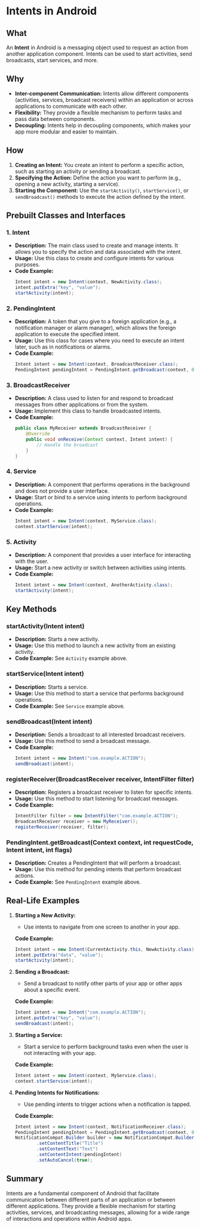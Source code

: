 # Intents in Android

## What

An **Intent** in Android is a messaging object used to request an action from another application component. Intents can be used to start activities, send broadcasts, start services, and more.

## Why

- **Inter-component Communication:** Intents allow different components (activities, services, broadcast receivers) within an application or across applications to communicate with each other.
- **Flexibility:** They provide a flexible mechanism to perform tasks and pass data between components.
- **Decoupling:** Intents help in decoupling components, which makes your app more modular and easier to maintain.

## How

1. **Creating an Intent:** You create an intent to perform a specific action, such as starting an activity or sending a broadcast.
2. **Specifying the Action:** Define the action you want to perform (e.g., opening a new activity, starting a service).
3. **Starting the Component:** Use the `startActivity()`, `startService()`, or `sendBroadcast()` methods to execute the action defined by the intent.

## Prebuilt Classes and Interfaces

### 1. **Intent**
- **Description:** The main class used to create and manage intents. It allows you to specify the action and data associated with the intent.
- **Usage:** Use this class to create and configure intents for various purposes.
- **Code Example:**
  ```java
  Intent intent = new Intent(context, NewActivity.class);
  intent.putExtra("key", "value");
  startActivity(intent);
  ```

### 2. **PendingIntent**
- **Description:** A token that you give to a foreign application (e.g., a notification manager or alarm manager), which allows the foreign application to execute the specified intent.
- **Usage:** Use this class for cases where you need to execute an intent later, such as in notifications or alarms.
- **Code Example:**
  ```java
  Intent intent = new Intent(context, BroadcastReceiver.class);
  PendingIntent pendingIntent = PendingIntent.getBroadcast(context, 0, intent, 0);
  ```

### 3. **BroadcastReceiver**
- **Description:** A class used to listen for and respond to broadcast messages from other applications or from the system.
- **Usage:** Implement this class to handle broadcasted intents.
- **Code Example:**
  ```java
  public class MyReceiver extends BroadcastReceiver {
      @Override
      public void onReceive(Context context, Intent intent) {
          // Handle the broadcast
      }
  }
  ```

### 4. **Service**
- **Description:** A component that performs operations in the background and does not provide a user interface.
- **Usage:** Start or bind to a service using intents to perform background operations.
- **Code Example:**
  ```java
  Intent intent = new Intent(context, MyService.class);
  context.startService(intent);
  ```

### 5. **Activity**
- **Description:** A component that provides a user interface for interacting with the user.
- **Usage:** Start a new activity or switch between activities using intents.
- **Code Example:**
  ```java
  Intent intent = new Intent(context, AnotherActivity.class);
  startActivity(intent);
  ```

## Key Methods

### **startActivity(Intent intent)**
- **Description:** Starts a new activity.
- **Usage:** Use this method to launch a new activity from an existing activity.
- **Code Example:** See `Activity` example above.

### **startService(Intent intent)**
- **Description:** Starts a service.
- **Usage:** Use this method to start a service that performs background operations.
- **Code Example:** See `Service` example above.

### **sendBroadcast(Intent intent)**
- **Description:** Sends a broadcast to all interested broadcast receivers.
- **Usage:** Use this method to send a broadcast message.
- **Code Example:**
  ```java
  Intent intent = new Intent("com.example.ACTION");
  sendBroadcast(intent);
  ```

### **registerReceiver(BroadcastReceiver receiver, IntentFilter filter)**
- **Description:** Registers a broadcast receiver to listen for specific intents.
- **Usage:** Use this method to start listening for broadcast messages.
- **Code Example:**
  ```java
  IntentFilter filter = new IntentFilter("com.example.ACTION");
  BroadcastReceiver receiver = new MyReceiver();
  registerReceiver(receiver, filter);
  ```

### **PendingIntent.getBroadcast(Context context, int requestCode, Intent intent, int flags)**
- **Description:** Creates a PendingIntent that will perform a broadcast.
- **Usage:** Use this method for pending intents that perform broadcast actions.
- **Code Example:** See `PendingIntent` example above.

## Real-Life Examples

1. **Starting a New Activity:**
   - Use intents to navigate from one screen to another in your app.

   **Code Example:**
   ```java
   Intent intent = new Intent(CurrentActivity.this, NewActivity.class);
   intent.putExtra("data", "value");
   startActivity(intent);
   ```

2. **Sending a Broadcast:**
   - Send a broadcast to notify other parts of your app or other apps about a specific event.

   **Code Example:**
   ```java
   Intent intent = new Intent("com.example.ACTION");
   intent.putExtra("key", "value");
   sendBroadcast(intent);
   ```

3. **Starting a Service:**
   - Start a service to perform background tasks even when the user is not interacting with your app.

   **Code Example:**
   ```java
   Intent intent = new Intent(context, MyService.class);
   context.startService(intent);
   ```

4. **Pending Intents for Notifications:**
   - Use pending intents to trigger actions when a notification is tapped.

   **Code Example:**
   ```java
   Intent intent = new Intent(context, NotificationReceiver.class);
   PendingIntent pendingIntent = PendingIntent.getBroadcast(context, 0, intent, 0);
   NotificationCompat.Builder builder = new NotificationCompat.Builder(context, CHANNEL_ID)
           .setContentTitle("Title")
           .setContentText("Text")
           .setContentIntent(pendingIntent)
           .setAutoCancel(true);
   ```

## Summary

Intents are a fundamental component of Android that facilitate communication between different parts of an application or between different applications. They provide a flexible mechanism for starting activities, services, and broadcasting messages, allowing for a wide range of interactions and operations within Android apps.
